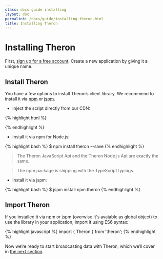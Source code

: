 ```yaml
---
class: docs guide installing
layout: doc
permalink: /docs/guide/installing-theron.html
title: Installing Theron
---
```


# Installing Theron

First, [sign up for a free account](/signup). Create a new application by giving
it a unique name.

## Install Theron

You have a few options to install Theron’s client library. We recommend to
install it via [npm](https://www.npmjs.com/package/theron) or [jspm](http://jspm.io).

-	Inject the script directly from our CDN:

{% highlight html %}
<script src="//cdn.therondb.com/bundles/0.2.1/theron.umd.js"></script>
{% endhighlight %}

-	Install it via npm for Node.js:

{% highlight bash %}
$ npm install theron --save
{% endhighlight %}

> The Theron JavaScript Api and the Theron Node.js Api are exactly the same.

> The npm package is shipping with the TypeScript typings.

-	Install it via jspm:

{% highlight bash %}
$ jspm install npm:theron
{% endhighlight %}

## Import Theron

If you installed it via npm or jspm (overwise it's avaiable as global object) to
use the library in your application, import it using ES6 syntax:

{% highlight javascript %}
import { Theron } from 'theron';
{% endhighlight %}

Now we’re ready to start broadcasting data with Theron, which we’ll cover in
[the next section](./broadcasting-data.html).

